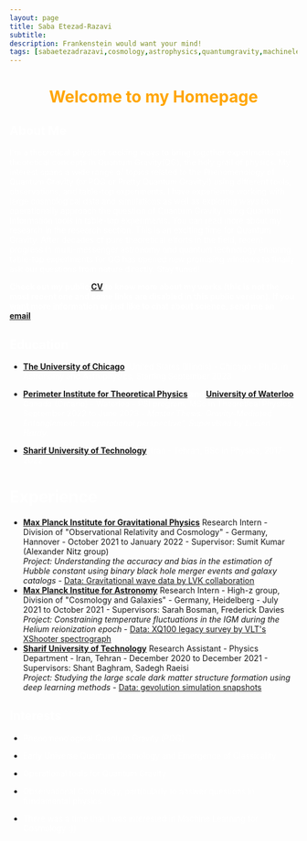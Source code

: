 ```yaml
---
layout: page
title: Saba Etezad-Razavi
subtitle: 
description: Frankenstein would want your mind!
tags: [sabaetezadrazavi,cosmology,astrophysics,quantumgravity,machinelearning,quantumfoundations]
---
```

   
<style>H1{color:White;}</style>
<style>H2{color:White;}</style>
<style>H3{color:White;}</style>
<style>p{color:White;}</style>



<h1 align="center"> <p style="color:orange;"> Welcome to my Homepage </p> </h1>

   
## About Me

I'm a theoretical physicist seeking ways to bring together experiments and theoretical concepts in Quantum Gravity(QG), the holy grail of physics.
My interest spans a wide range of topics related to the Phenomenology of Quantum Gravity (or PQG or Pretty Quantum Gravity!) using different tools, observations, and table-top experiments. I have experience working with large cosmological data and simulations as well as exploring ways to operationally approach the question of Quantum Gravity using Quantum Information tools in table-top experiments. You can read more about my research in the research section.
This is an exciting time for Quantum Gravity. After decades of pure theoretical efforts in the field, recent progress in multi-messenger astronomy and quantum technology enabling table-top experiments for QG has opened new promising windows to finally ask our questions from nature directly. Stay tuned!

**Check out my public [CV](https://github.com/SabaEtezadRazavi/sabaetezadrazavi.github.io/blob/master/CV-recent.pdf) to know more about my works (this is not the most recent one and some links are disabled in this public version). If you want more information or just like to chat about science, send me an [email](mailto:setezadrazavi@uchicago.edu).**



## Education

- **[The University of Chicago](https://astrophysics.uchicago.edu/)**, United States (Illinois) - Chicago - Ph.D. in Astronomy and Astrophysics, Starting September 2023 

- **[Perimeter Institute for Theoretical Physics](https://perimeterinstitute.ca/) and [University of Waterloo](https://uwaterloo.ca/)**, Canada (Ontario) - Waterloo - PSI program, MSc in Theoretical Physics, September 2022 to June 2023 - *Master Thesis: Gravity-Mediated Entanglement: an operational perspective", Supervised by Lucien Hardy.*
- **[Sharif University of Technology](https://en.sharif.edu/)**, Iran - Tehran, BSc in Physics, 2017-2022 



# Experience

- **[Max Planck Institute for Gravitational Physics](https://www.aei.mpg.de/)**
  Research Intern - Division of "Observational Relativity and Cosmology" - Germany, Hannover - October 2021 to January 2022 - Supervisor: Sumit Kumar (Alexander Nitz group)  
    *Project: Understanding the accuracy and bias in the estimation of Hubble constant using binary black hole merger events and galaxy catalogs* - [Data: Gravitational wave data by LVK collaboration](https://indico.desy.de/event/28202/contributions/105590/attachments/67761/84535/EPS21_Lazzaro.pdf)
- **[Max Planck Institue for Astronomy](https://www.mpia.de/en)**
  Research Intern - High-z group, Division of "Cosmology and Galaxies" - Germany, Heidelberg - July 2021 to October 2021 - Supervisors: Sarah Bosman, Frederick Davies  
    *Project: Constraining temperature fluctuations in the IGM during the Helium reionization epoch* - [Data: XQ100 legacy survey by VLT's XShooter spectrograph](https://arxiv.org/abs/1607.08776)
- **[Sharif University of Technology](https://en.sharif.edu/)**
  Research Assistant - Physics Department - Iran, Tehran - December 2020 to December 2021 - Supervisors: Shant Baghram, Sadegh Raeisi  
    *Project: Studying the large scale dark matter structure formation using deep learning methods* - [Data: gevolution simulation snapshots](https://arxiv.org/abs/1604.06065)



## Interests

- <p style="color:white;"> Phenomenological Quantum Gravity (PQG) </p>
- <p style="color:white;"> Early Universe Quantum Cosmology and Emergence of Classicality </p>
- <p style="color:white;"> Operational tools for Quantum Gravity </p>
- <p style="color:white;"> Observational Cosmology, particularly to answer questions in fundamental physics </p>
- <p style="color:white;"> There was a time that I was interested in Machine Learning for Cosmology :)) </p>
